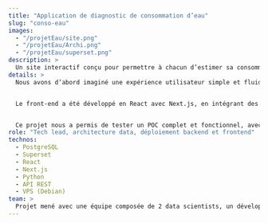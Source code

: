```yaml
---
title: "Application de diagnostic de consommation d’eau"
slug: "conso-eau"
images:
  - "/projetEau/site.png"
  - "/projetEau/Archi.png"
  - "/projetEau/superset.png"
description: >
  Un site interactif conçu pour permettre à chacun d’estimer sa consommation d’eau gratuitement, en répondant à une série de questions précises. L’outil fournit un retour personnalisé, basé sur des calculs détaillés.
details: >
  Nous avons d’abord imaginé une expérience utilisateur simple et fluide avec l’aide d’un UX/UI designer. Le cœur du projet repose sur un moteur de calcul développé en Python, exposé via une API hébergée sur un VPS optimisé pour les faibles coûts.


  Le front-end a été développé en React avec Next.js, en intégrant des visualisations grâce à Superset pour l’analyse en temps réel des réponses. PostgreSQL a été utilisé pour la persistance des données. La mise en production a été réalisée avec une architecture robuste, flexible et scalable.


  Ce projet nous a permis de tester un POC complet et fonctionnel, avec un cycle de calcul régulier optimisé pour la montée en charge.
role: "Tech lead, architecture data, déploiement backend et frontend"
technos:
  - PostgreSQL
  - Superset
  - React
  - Next.js
  - Python
  - API REST
  - VPS (Debian)
team: >
  Projet mené avec une équipe composée de 2 data scientists, un développeur front-end junior (accompagné techniquement), et un UX/UI designer. Une forte collaboration entre profils techniques et design pour un résultat cohérent.
---
```

